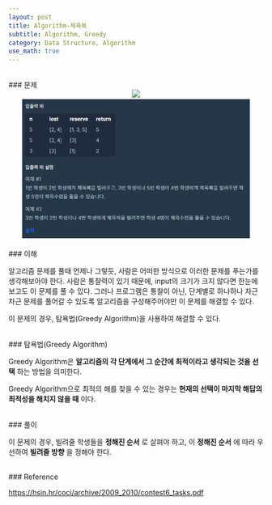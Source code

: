 ```yaml
---
layout: post
title: Algorithm-체육복
subtitle: Algorithm, Greedy
category: Data Structure, Algorithm
use_math: true
---
```


<br>
### 문제

<br>
<center><img src = '/post_img/200313/image1.png' width="450"/></center>
<center><img src = '/post_img/200313/image2.png' width="450"/></center>

<br>
### 이해

알고리즘 문제를 풀때 언제나 그렇듯, 사람은 어떠한 방식으로 이러한 문제를 푸는가를 생각해보아야 한다. 사람은 통찰력이 있기 때문에, input의 크기가 크지 않다면 한눈에 보고도 이 문제를 풀 수 있다. 그러나 프로그램은 통찰이 아닌, 단계별로 하나하나 차근차근 문제를 풀어갈 수 있도록 알고리즘을 구성해주어야만 이 문제를 해결할 수 있다.

이 문제의 경우, 탐욕법(Greedy Algorithm)을 사용하여 해결할 수 있다.

<br>
### 탐욕법(Greedy Algorithm)

Greedy Algorithm은 __알고리즘의 각 단계에서 그 순간에 최적이라고 생각되는 것을 선택__ 하는 방법을 의미한다.

Greedy Algorithm으로 최적의 해를 찾을 수 있는 경우는 __현재의 선택이 마지막 해답의 최적성을 해치지 않을 때__ 이다.

<br>
### 풀이

이 문제의 경우, 빌려줄 학생들을 __정해진 순서__ 로 살펴야 하고, 이 __정해진 순서__ 에 따라 우선하여 __빌려줄 방향__ 을 정해야 한다.




<br>
### Reference

https://hsin.hr/coci/archive/2009_2010/contest6_tasks.pdf
